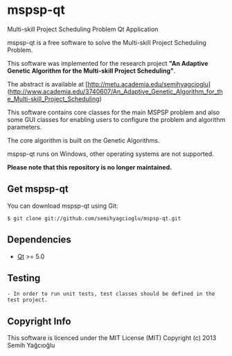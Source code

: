 mspsp-qt
========

Multi-skill Project Scheduling Problem Qt Application

mspsp-qt is a free software to solve the Multi-skill Project Scheduling Problem.

This software was implemented for the research project **"An Adaptive Genetic Algorithm for the Multi-skill Project Scheduling"**.

The abstract is available at [http://metu.academia.edu/semihyagcioglu] (http://www.academia.edu/3740607/An_Adaptive_Genetic_Algorithm_for_the_Multi-skill_Project_Scheduling)

This software contains core classes for the main MSPSP problem and also some GUI classes for enabling users to configure the problem and algorithm parameters. 

The core algorithm is built on the Genetic Algorithms.

mspsp-qt runs on Windows, other operating systems are not supported.

**Please note that this repository is no longer maintained.**


Get mspsp-qt
----------
You can download mspsp-qt using Git:

    $ git clone git://github.com/semihyagcioglu/mspsp-qt.git

Dependencies
------------

* [Qt](http://qt-project.org/) >= 5.0

Testing
------------
    - In order to run unit tests, test classes should be defined in the test project.

Copyright Info
--------------
This software is licenced under the MIT License (MIT) Copyright (c) 2013 Semih Yağcıoğlu
